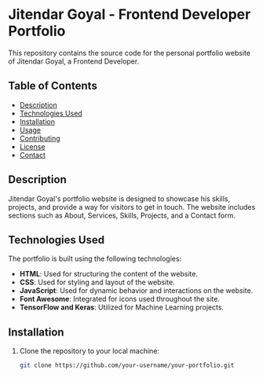 # Jitendar Goyal - Frontend Developer Portfolio


This repository contains the source code for the personal portfolio website of Jitendar Goyal, a Frontend Developer.

## Table of Contents
- [Description](#description)
- [Technologies Used](#technologies-used)
- [Installation](#installation)
- [Usage](#usage)
- [Contributing](#contributing)
- [License](#license)
- [Contact](#contact)

## Description

Jitendar Goyal's portfolio website is designed to showcase his skills, projects, and provide a way for visitors to get in touch. The website includes sections such as About, Services, Skills, Projects, and a Contact form.

## Technologies Used

The portfolio is built using the following technologies:

- **HTML**: Used for structuring the content of the website.
- **CSS**: Used for styling and layout of the website.
- **JavaScript**: Used for dynamic behavior and interactions on the website.
- **Font Awesome**: Integrated for icons used throughout the site.
- **TensorFlow and Keras**: Utilized for Machine Learning projects.

## Installation

1. Clone the repository to your local machine:
   ```bash
   git clone https://github.com/your-username/your-portfolio.git
